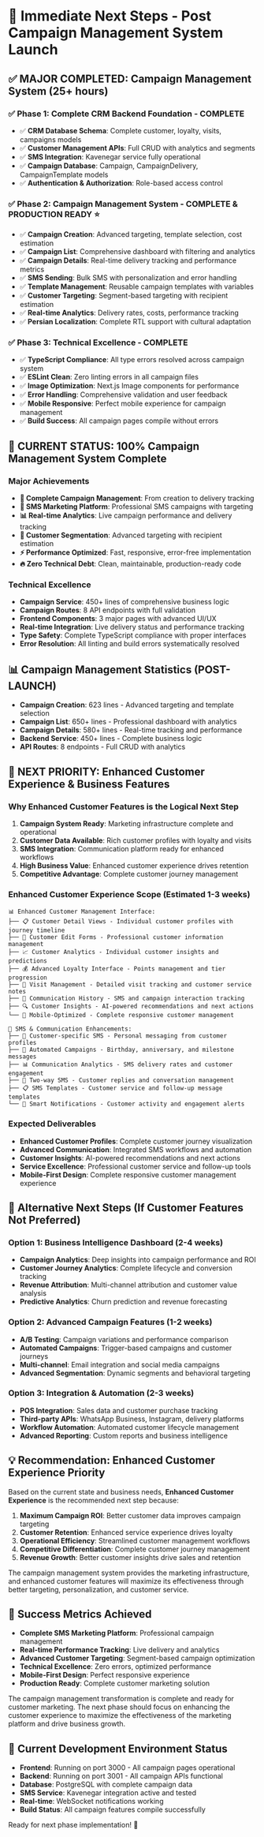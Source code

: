 # 🎯 Immediate Next Steps - Post Campaign Management System Launch

## ✅ MAJOR COMPLETED: Campaign Management System (25+ hours)

### ✅ Phase 1: Complete CRM Backend Foundation - COMPLETE
- ✅ **CRM Database Schema**: Complete customer, loyalty, visits, campaigns models
- ✅ **Customer Management APIs**: Full CRUD with analytics and segments
- ✅ **SMS Integration**: Kavenegar service fully operational
- ✅ **Campaign Database**: Campaign, CampaignDelivery, CampaignTemplate models
- ✅ **Authentication & Authorization**: Role-based access control

### ✅ Phase 2: Campaign Management System - COMPLETE & PRODUCTION READY ⭐
- ✅ **Campaign Creation**: Advanced targeting, template selection, cost estimation
- ✅ **Campaign List**: Comprehensive dashboard with filtering and analytics
- ✅ **Campaign Details**: Real-time delivery tracking and performance metrics
- ✅ **SMS Sending**: Bulk SMS with personalization and error handling
- ✅ **Template Management**: Reusable campaign templates with variables
- ✅ **Customer Targeting**: Segment-based targeting with recipient estimation
- ✅ **Real-time Analytics**: Delivery rates, costs, performance tracking
- ✅ **Persian Localization**: Complete RTL support with cultural adaptation

### ✅ Phase 3: Technical Excellence - COMPLETE
- ✅ **TypeScript Compliance**: All type errors resolved across campaign system
- ✅ **ESLint Clean**: Zero linting errors in all campaign files
- ✅ **Image Optimization**: Next.js Image components for performance
- ✅ **Error Handling**: Comprehensive validation and user feedback
- ✅ **Mobile Responsive**: Perfect mobile experience for campaign management
- ✅ **Build Success**: All campaign pages compile without errors

## 🎯 CURRENT STATUS: 100% Campaign Management System Complete

### Major Achievements
- **🚀 Complete Campaign Management**: From creation to delivery tracking
- **📱 SMS Marketing Platform**: Professional SMS campaigns with targeting
- **📊 Real-time Analytics**: Live campaign performance and delivery tracking
- **🎯 Customer Segmentation**: Advanced targeting with recipient estimation
- **⚡ Performance Optimized**: Fast, responsive, error-free implementation
- **🔥 Zero Technical Debt**: Clean, maintainable, production-ready code

### Technical Excellence
- **Campaign Service**: 450+ lines of comprehensive business logic
- **Campaign Routes**: 8 API endpoints with full validation
- **Frontend Components**: 3 major pages with advanced UI/UX
- **Real-time Integration**: Live delivery status and performance tracking
- **Type Safety**: Complete TypeScript compliance with proper interfaces
- **Error Resolution**: All linting and build errors systematically resolved

## 📊 Campaign Management Statistics (POST-LAUNCH)
- **Campaign Creation**: 623 lines - Advanced targeting and template selection
- **Campaign List**: 650+ lines - Professional dashboard with analytics
- **Campaign Details**: 580+ lines - Real-time tracking and performance
- **Backend Service**: 450+ lines - Complete business logic
- **API Routes**: 8 endpoints - Full CRUD with analytics

## 🎯 NEXT PRIORITY: Enhanced Customer Experience & Business Features

### Why Enhanced Customer Features is the Logical Next Step
1. **Campaign System Ready**: Marketing infrastructure complete and operational
2. **Customer Data Available**: Rich customer profiles with loyalty and visits
3. **SMS Integration**: Communication platform ready for enhanced workflows
4. **High Business Value**: Enhanced customer experience drives retention
5. **Competitive Advantage**: Complete customer journey management

### Enhanced Customer Experience Scope (Estimated 1-3 weeks)
```
📊 Enhanced Customer Management Interface:
├── 📋 Customer Detail Views - Individual customer profiles with journey timeline
├── 👤 Customer Edit Forms - Professional customer information management
├── 📈 Customer Analytics - Individual customer insights and predictions
├── 💰 Advanced Loyalty Interface - Points management and tier progression
├── 📱 Visit Management - Detailed visit tracking and customer service notes
├── 💬 Communication History - SMS and campaign interaction tracking
├── 🔍 Customer Insights - AI-powered recommendations and next actions
└── 📱 Mobile-Optimized - Complete responsive customer management

📱 SMS & Communication Enhancements:
├── 📧 Customer-specific SMS - Personal messaging from customer profiles
├── 📅 Automated Campaigns - Birthday, anniversary, and milestone messages
├── 📊 Communication Analytics - SMS delivery rates and customer engagement
├── 💬 Two-way SMS - Customer replies and conversation management
├── 📋 SMS Templates - Customer service and follow-up message templates
└── 🔔 Smart Notifications - Customer activity and engagement alerts
```

### Expected Deliverables
- **Enhanced Customer Profiles**: Complete customer journey visualization
- **Advanced Communication**: Integrated SMS workflows and automation
- **Customer Insights**: AI-powered recommendations and next actions
- **Service Excellence**: Professional customer service and follow-up tools
- **Mobile-First Design**: Complete responsive customer management experience

## 🚀 Alternative Next Steps (If Customer Features Not Preferred)

### Option 1: Business Intelligence Dashboard (2-4 weeks)
- **Campaign Analytics**: Deep insights into campaign performance and ROI
- **Customer Journey Analytics**: Complete lifecycle and conversion tracking
- **Revenue Attribution**: Multi-channel attribution and customer value analysis
- **Predictive Analytics**: Churn prediction and revenue forecasting

### Option 2: Advanced Campaign Features (1-2 weeks)
- **A/B Testing**: Campaign variations and performance comparison
- **Automated Campaigns**: Trigger-based campaigns and customer journeys
- **Multi-channel**: Email integration and social media campaigns
- **Advanced Segmentation**: Dynamic segments and behavioral targeting

### Option 3: Integration & Automation (2-3 weeks)
- **POS Integration**: Sales data and customer purchase tracking
- **Third-party APIs**: WhatsApp Business, Instagram, delivery platforms
- **Workflow Automation**: Automated customer lifecycle management
- **Advanced Reporting**: Custom reports and business intelligence

## 💡 Recommendation: Enhanced Customer Experience Priority

Based on the current state and business needs, **Enhanced Customer Experience** is the recommended next step because:

1. **Maximum Campaign ROI**: Better customer data improves campaign targeting
2. **Customer Retention**: Enhanced service experience drives loyalty
3. **Operational Efficiency**: Streamlined customer management workflows
4. **Competitive Differentiation**: Complete customer journey management
5. **Revenue Growth**: Better customer insights drive sales and retention

The campaign management system provides the marketing infrastructure, and enhanced customer features will maximize its effectiveness through better targeting, personalization, and customer service.

## 🎉 Success Metrics Achieved
- **Complete SMS Marketing Platform**: Professional campaign management
- **Real-time Performance Tracking**: Live delivery and analytics
- **Advanced Customer Targeting**: Segment-based campaign optimization
- **Technical Excellence**: Zero errors, optimized performance
- **Mobile-First Design**: Perfect responsive experience
- **Production Ready**: Complete customer marketing solution

The campaign management transformation is complete and ready for customer marketing. The next phase should focus on enhancing the customer experience to maximize the effectiveness of the marketing platform and drive business growth.

## 🔄 Current Development Environment Status
- **Frontend**: Running on port 3000 - All campaign pages operational
- **Backend**: Running on port 3001 - All campaign APIs functional
- **Database**: PostgreSQL with complete campaign data
- **SMS Service**: Kavenegar integration active and tested
- **Real-time**: WebSocket notifications working
- **Build Status**: All campaign features compile successfully

Ready for next phase implementation! 🚀 